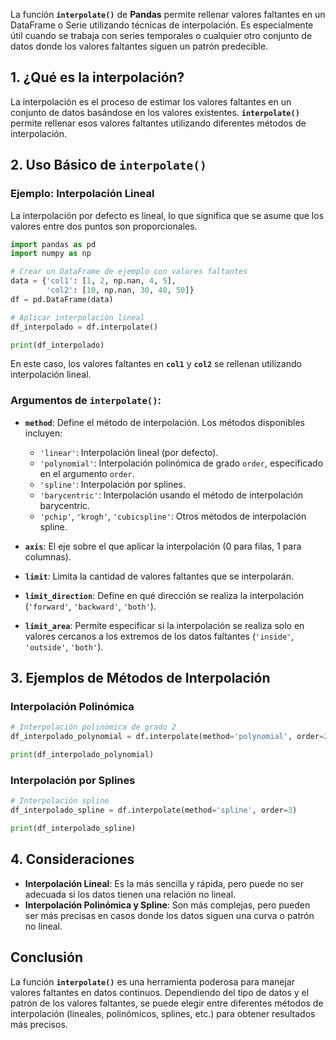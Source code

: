
La función **`interpolate()`** de **Pandas** permite rellenar valores faltantes en un DataFrame o Serie utilizando técnicas de interpolación. Es especialmente útil cuando se trabaja con series temporales o cualquier otro conjunto de datos donde los valores faltantes siguen un patrón predecible.

## **1. ¿Qué es la interpolación?**

La interpolación es el proceso de estimar los valores faltantes en un conjunto de datos basándose en los valores existentes. **`interpolate()`** permite rellenar esos valores faltantes utilizando diferentes métodos de interpolación.

## **2. Uso Básico de `interpolate()`**

### Ejemplo: Interpolación Lineal

La interpolación por defecto es lineal, lo que significa que se asume que los valores entre dos puntos son proporcionales.

```python
import pandas as pd
import numpy as np

# Crear un DataFrame de ejemplo con valores faltantes
data = {'col1': [1, 2, np.nan, 4, 5],
        'col2': [10, np.nan, 30, 40, 50]}
df = pd.DataFrame(data)

# Aplicar interpolación lineal
df_interpolado = df.interpolate()

print(df_interpolado)
```

En este caso, los valores faltantes en **`col1`** y **`col2`** se rellenan utilizando interpolación lineal.

### Argumentos de `interpolate()`:
- **`method`**: Define el método de interpolación. Los métodos disponibles incluyen:
  - `'linear'`: Interpolación lineal (por defecto).
  - `'polynomial'`: Interpolación polinómica de grado `order`, especificado en el argumento `order`.
  - `'spline'`: Interpolación por splines.
  - `'barycentric'`: Interpolación usando el método de interpolación barycentric.
  - `'pchip'`, `'krogh'`, `'cubicspline'`: Otros métodos de interpolación spline.
  
- **`axis`**: El eje sobre el que aplicar la interpolación (0 para filas, 1 para columnas).
- **`limit`**: Limita la cantidad de valores faltantes que se interpolarán.
- **`limit_direction`**: Define en qué dirección se realiza la interpolación (`'forward'`, `'backward'`, `'both'`).
- **`limit_area`**: Permite especificar si la interpolación se realiza solo en valores cercanos a los extremos de los datos faltantes (`'inside'`, `'outside'`, `'both'`).

## **3. Ejemplos de Métodos de Interpolación**

### Interpolación Polinómica

```python
# Interpolación polinómica de grado 2
df_interpolado_polynomial = df.interpolate(method='polynomial', order=2)

print(df_interpolado_polynomial)
```

### Interpolación por Splines

```python
# Interpolación spline
df_interpolado_spline = df.interpolate(method='spline', order=3)

print(df_interpolado_spline)
```

## **4. Consideraciones**

- **Interpolación Lineal**: Es la más sencilla y rápida, pero puede no ser adecuada si los datos tienen una relación no lineal.
- **Interpolación Polinómica y Spline**: Son más complejas, pero pueden ser más precisas en casos donde los datos siguen una curva o patrón no lineal.

## **Conclusión**

La función **`interpolate()`** es una herramienta poderosa para manejar valores faltantes en datos continuos. Dependiendo del tipo de datos y el patrón de los valores faltantes, se puede elegir entre diferentes métodos de interpolación (lineales, polinómicos, splines, etc.) para obtener resultados más precisos.
